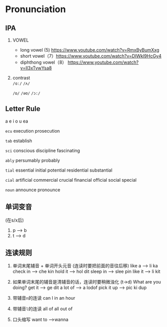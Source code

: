 # Pronunciation

## IPA
1. VOWEL
   - long vowel (5) https://www.youtube.com/watch?v=RmxByBumXxg
   - short vowel（7）https://www.youtube.com/watch?v=DIWkl9HcGy4
   - diphthong vowel（8） https://www.youtube.com/watch?v=lI3xTvwYsa8

3. contrast  
    `/ɑː/`   `/ʌ/`

    `/ɒ/` `/əʊ/` `/ɔ:/`


##  Letter Rule
a
e
i
o
u
ea

`ecu`
execution
prosecution

`tab`
establish

`sci`
conscious
discipline
fascinating

`ably`
persumably
probably

`tial` 
essential
initial
potential
residential
substantial

`cial`
artificial
commercial
crucial
financial
official
social
special

`noun`
announce
pronounce

## 单词变音
(在s/x后)
1. p --> b
2. t --> d

## 连读规则
1. 单词末尾辅音 + 单词开头元音
(连读时要把前面的音往后移)
like a --> li ka
check in --> che kin
hold it --> hol dit
sleep in --> slee pin
like it --> li kit

2. 如果单词末尾的辅音是清辅音的话，连读时要稍微浊化
(t->d)
What are you doing?
get it --> ge dit
a lot of --> a lodof
pick it up --> pic ki dup

3. 带辅音`n`的连读
can I
in an hour

4. 带辅音`l`的连读
all of
all out of

5. 口头缩写
want to -->wanna
